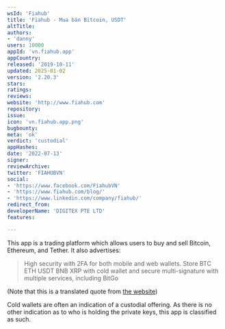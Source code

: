 ```yaml
---
wsId: 'Fiahub'
title: 'Fiahub - Mua bán Bitcoin, USDT'
altTitle: 
authors:
- 'danny'
users: 10000
appId: 'vn.fiahub.app'
appCountry: 
released: '2019-10-11'
updated: 2025-01-02
version: '2.20.3'
stars: 
ratings: 
reviews: 
website: 'http://www.fiahub.com'
repository: 
issue: 
icon: 'vn.fiahub.app.png'
bugbounty: 
meta: 'ok'
verdict: 'custodial'
appHashes: 
date: '2022-07-13'
signer: 
reviewArchive: 
twitter: 'FIAHUBVN'
social:
- 'https://www.facebook.com/FiahubVN'
- 'https://www.fiahub.com/blog/'
- 'https://www.linkedin.com/company/fiahub/'
redirect_from: 
developerName: 'DIGITEX PTE LTD'
features: 

---
```


This app is a trading platform which allows users to buy and sell Bitcoin, Ethereum, and Tether. It also advertises:

> High security with 2FA for both mobile and web wallets. Store BTC ETH USDT BNB XRP with cold wallet and secure multi-signature with multiple services, including BitGo

(Note that this is a translated quote from [the website](https://www.fiahub.com/))

Cold wallets are often an indication of a custodial offering. As there is no other indication as to who is holding the private keys, this app is classified as such.